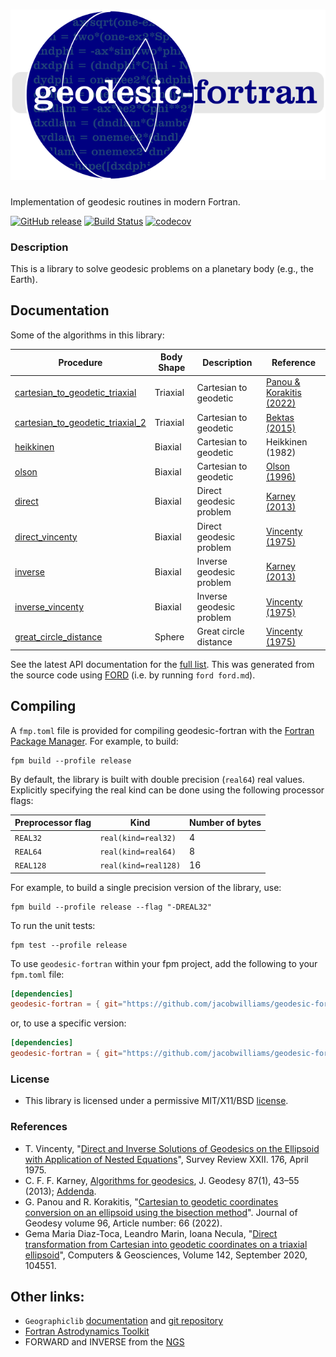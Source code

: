 
![geodesic-fortran](media/logo.png)
============

Implementation of geodesic routines in modern Fortran.

[![GitHub release](https://img.shields.io/github/release/jacobwilliams/geodesic-fortran.svg?style=plastic)](https://github.com/jacobwilliams/geodesic-fortran/releases/latest)
[![Build Status](https://github.com/jacobwilliams/geodesic-fortran/actions/workflows/CI.yml/badge.svg)](https://github.com/jacobwilliams/geodesic-fortran/actions)
[![codecov](https://codecov.io/gh/jacobwilliams/geodesic-fortran/branch/master/graph/badge.svg?token=BHtd51oUTE)](https://codecov.io/gh/jacobwilliams/geodesic-fortran)

### Description

This is a library to solve geodesic problems on a planetary body (e.g., the Earth).

## Documentation

Some of the algorithms in this library:

| Procedure | Body Shape | Description | Reference
| --- | --- | --- | --- |
| [cartesian_to_geodetic_triaxial](https://jacobwilliams.github.io/geodesic-fortran/proc/cartesian_to_geodetic_triaxial.html) | Triaxial | Cartesian to geodetic | [Panou & Korakitis (2022)](https://link.springer.com/article/10.1007/s00190-022-01650-9)
| [cartesian_to_geodetic_triaxial_2](https://jacobwilliams.github.io/geodesic-fortran/proc/cartesian_to_geodetic_triaxial_2.html) | Triaxial | Cartesian to geodetic | [Bektas (2015)](https://www.arcjournals.org/international-journal-of-mining-science/volume-1-issue-1/4)
| [heikkinen](https://jacobwilliams.github.io/geodesic-fortran/proc/heikkinen.html) | Biaxial | Cartesian to geodetic | Heikkinen (1982)
| [olson](https://jacobwilliams.github.io/geodesic-fortran/proc/olson.html) | Biaxial | Cartesian to geodetic | [Olson (1996)](https://ieeexplore.ieee.org/document/481290)
| [direct](https://jacobwilliams.github.io/geodesic-fortran/proc/direct.html) | Biaxial | Direct geodesic problem | [Karney (2013)](https://link.springer.com/article/10.1007/s00190-012-0578-z)
| [direct_vincenty](https://jacobwilliams.github.io/geodesic-fortran/proc/direct_vincenty.html) | Biaxial | Direct geodesic problem | [Vincenty (1975)](https://www.ngs.noaa.gov/PUBS_LIB/inverse.pdf)
| [inverse](https://jacobwilliams.github.io/geodesic-fortran/proc/inverse.html) | Biaxial | Inverse geodesic problem | [Karney (2013)](https://link.springer.com/article/10.1007/s00190-012-0578-z)| []() | xxx | []()
| [inverse_vincenty](https://jacobwilliams.github.io/geodesic-fortran/proc/inverse_vincenty.html) | Biaxial | Inverse geodesic problem | [Vincenty (1975)](https://www.ngs.noaa.gov/PUBS_LIB/inverse.pdf)| []() | xxx | []()
| [great_circle_distance](https://jacobwilliams.github.io/geodesic-fortran/proc/great_circle_distance.html) | Sphere | Great circle distance | [Vincenty (1975)](https://www.ngs.noaa.gov/PUBS_LIB/inverse.pdf)| []() | xxx | []()


See the latest API documentation for the [full list](https://jacobwilliams.github.io/geodesic-fortran/). This was generated from the source code using [FORD](https://github.com/Fortran-FOSS-Programmers/ford) (i.e. by running `ford ford.md`).


## Compiling

A `fmp.toml` file is provided for compiling geodesic-fortran with the [Fortran Package Manager](https://github.com/fortran-lang/fpm). For example, to build:

```
fpm build --profile release
```

By default, the library is built with double precision (`real64`) real values. Explicitly specifying the real kind can be done using the following processor flags:

Preprocessor flag | Kind  | Number of bytes
----------------- | ----- | ---------------
`REAL32`  | `real(kind=real32)`  | 4
`REAL64`  | `real(kind=real64)`  | 8
`REAL128` | `real(kind=real128)` | 16

For example, to build a single precision version of the library, use:

```
fpm build --profile release --flag "-DREAL32"
```

To run the unit tests:

```
fpm test --profile release
```

To use `geodesic-fortran` within your fpm project, add the following to your `fpm.toml` file:
```toml
[dependencies]
geodesic-fortran = { git="https://github.com/jacobwilliams/geodesic-fortran.git" }
```

or, to use a specific version:
```toml
[dependencies]
geodesic-fortran = { git="https://github.com/jacobwilliams/geodesic-fortran.git", tag = "1.0.0"  }
```

### License

* This library is licensed under a permissive MIT/X11/BSD [license](https://github.com/jacobwilliams/geodesic-fortran/blob/master/LICENSE.txt).

### References

  * T. Vincenty, "[Direct and Inverse Solutions of Geodesics on the Ellipsoid with Application of Nested Equations](http://www.ngs.noaa.gov/PUBS_LIB/inverse.pdf)", Survey Review XXII. 176, April 1975.
* C. F. F. Karney,
  [Algorithms for geodesics](https://doi.org/10.1007/s00190-012-0578-z),
  J. Geodesy 87(1), 43–55 (2013);
  [Addenda](https://geographiclib.sourceforge.io/geod-addenda.html).
* G. Panou and R. Korakitis, "[Cartesian to geodetic coordinates conversion
  on an ellipsoid using the bisection method](https://link.springer.com/article/10.1007/s00190-022-01650-9)". Journal of Geodesy volume 96, Article number: 66 (2022).
* Gema Maria Diaz-Toca, Leandro Marin, Ioana Necula, "[Direct transformation from Cartesian into geodetic coordinates on a triaxial ellipsoid](https://www.sciencedirect.com/science/article/pii/S0098300420305410?via%3Dihub)", Computers & Geosciences, Volume 142, September 2020, 104551.

## Other links:

* `Geographiclib` [documentation](https://geographiclib.sourceforge.io/Fortran/doc) and [git repository](https://github.com/geographiclib/geographiclib-fortran)
* [Fortran Astrodynamics Toolkit](https://github.com/jacobwilliams/geodesic-fortran)
* FORWARD and INVERSE from the [NGS](http://www.ngs.noaa.gov/PC_PROD/Inv_Fwd/)

